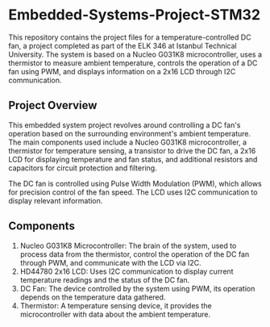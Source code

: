 # Embedded-Systems-Project-STM32
This repository contains the project files for a temperature-controlled DC fan, a project completed as part of the ELK 346 at Istanbul Technical University. The system is based on a Nucleo G031K8 microcontroller, uses a thermistor to measure ambient temperature, controls the operation of a DC fan using PWM, and displays information on a 2x16 LCD through I2C communication.

## Project Overview
This embedded system project revolves around controlling a DC fan's operation based on the surrounding environment's ambient temperature. The main components used include a Nucleo G031K8 microcontroller, a thermistor for temperature sensing, a transistor to drive the DC fan, a 2x16 LCD for displaying temperature and fan status, and additional resistors and capacitors for circuit protection and filtering.

The DC fan is controlled using Pulse Width Modulation (PWM), which allows for precision control of the fan speed. The LCD uses I2C communication to display relevant information.

## Components
1. Nucleo G031K8 Microcontroller: The brain of the system, used to process data from the thermistor, control the operation of the DC fan through PWM, and communicate with the LCD via I2C.
2. HD44780 2x16 LCD: Uses I2C communication to display current temperature readings and the status of the DC fan.
3. DC Fan: The device controlled by the system using PWM, its operation depends on the temperature data gathered.
4. Thermistor: A temperature sensing device, it provides the microcontroller with data about the ambient temperature.

